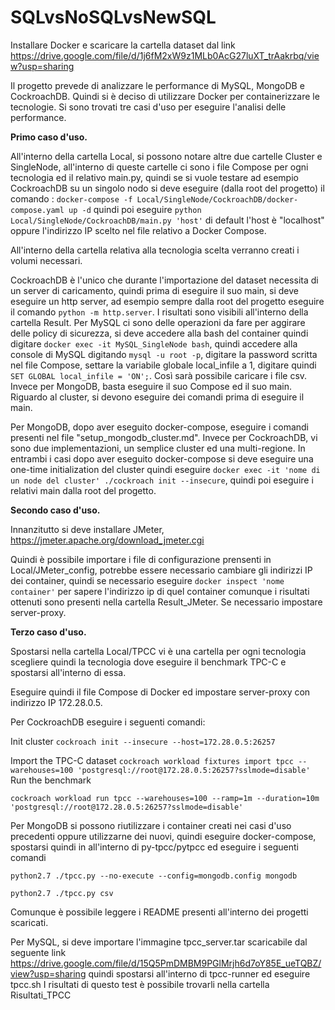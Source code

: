 # SQLvsNoSQLvsNewSQL

Installare Docker e scaricare la cartella dataset dal link https://drive.google.com/file/d/1j6fM2xW9z1MLb0AcG27luXT_trAakrbq/view?usp=sharing

Il progetto prevede di analizzare le performance di MySQL, MongoDB e CockroachDB. 
Quindi si è deciso di utilizzare Docker per containerizzare le tecnologie.
Si sono trovati tre casi d'uso per eseguire l'analisi delle performance.

**Primo caso d'uso.**

All'interno della cartella Local, si possono notare altre due cartelle Cluster e SingleNode, all'interno di queste cartelle 
ci sono i file Compose per ogni tecnologia ed il relativo main.py, quindi se si vuole testare ad esempio CockroachDB su un singolo nodo si
deve eseguire (dalla root del progetto) il comando : `docker-compose -f Local/SingleNode/CockroachDB/docker-compose.yaml up -d` quindi 
poi eseguire `python Local/SingleNode/CockroachDB/main.py 'host'` di default l'host è "localhost" oppure l'indirizzo IP scelto nel file relativo a Docker Compose.

All'interno della cartella relativa alla tecnologia scelta verranno creati i volumi necessari.

CockroachDB è l'unico che durante l'importazione del dataset necessita di un server di caricamento, quindi prima di eseguire 
il suo main, si deve eseguire un http server, ad esempio sempre dalla root del progetto eseguire il comando `python -m http.server`. 
I risultati sono visibili all'interno della cartella Result.
Per MySQL ci sono delle operazioni da fare per aggirare delle policy di sicurezza, si deve accedere alla bash del container quindi digitare `docker exec -it MySQL_SingleNode bash`, quindi accedere
alla console di MySQL digitando `mysql -u root -p`, digitare la password scritta nel file Compose, settare la variabile globale
local_infile a 1, digitare quindi `SET GLOBAL local_infile = 'ON';`. Così sarà possibile caricare i file csv.
Invece per MongoDB, basta eseguire il suo Compose ed il suo main.
Riguardo al cluster, si devono eseguire dei comandi prima di eseguire il main.

Per MongoDB, dopo aver eseguito docker-compose, eseguire i comandi presenti nel file "setup_mongodb_cluster.md".
Invece per CockroachDB, vi sono due implementazioni, un semplice cluster ed una multi-regione. In entrambi i casi
dopo aver eseguito docker-compose si deve eseguire una one-time initialization del cluster 
quindi eseguire `docker exec -it 'nome di un node del cluster' ./cockroach init --insecure`, quindi poi eseguire i relativi main
dalla root del progetto.

**Secondo caso d'uso.**

Innanzitutto si deve installare JMeter, https://jmeter.apache.org/download_jmeter.cgi

Quindi è possibile importare i file di configurazione prensenti in Local/JMeter_config, potrebbe essere necessario
cambiare gli indirizzi IP dei container, quindi se necessario eseguire `docker inspect 'nome container'` per sapere l'indirizzo ip di quel container comunque i risultati ottenuti sono presenti nella cartella Result_JMeter. Se necessario impostare server-proxy.

**Terzo caso d'uso.**

Spostarsi nella cartella Local/TPCC vi è una cartella per ogni tecnologia scegliere quindi la tecnologia dove eseguire 
il benchmark TPC-C e spostarsi all'interno di essa. 

Eseguire quindi il file Compose di Docker ed impostare server-proxy con indirizzo IP 172.28.0.5.

Per CockroachDB eseguire i seguenti comandi: 

Init cluster
`cockroach init --insecure --host=172.28.0.5:26257`

Import the TPC-C dataset
`cockroach workload fixtures import tpcc --warehouses=100 'postgresql://root@172.28.0.5:26257?sslmode=disable'`
Run the benchmark

`cockroach workload run tpcc --warehouses=100 --ramp=1m --duration=10m 'postgresql://root@172.28.0.5:26257?sslmode=disable'`

Per MongoDB si possono riutilizzare i container creati nei casi d'uso precedenti oppure utilizzarne dei nuovi, quindi 
eseguire docker-compose, spostarsi quindi in all'interno di py-tpcc/pytpcc ed eseguire i seguenti comandi

`python2.7 ./tpcc.py --no-execute --config=mongodb.config mongodb`

`python2.7 ./tpcc.py csv`

Comunque è possibile leggere i README presenti all'interno dei progetti scaricati.

Per MySQL, si deve importare l'immagine tpcc_server.tar scaricabile dal seguente link
https://drive.google.com/file/d/15Q5PmDMBM9PGlMrjh6d7oY85E_ueTQBZ/view?usp=sharing
quindi spostarsi all'interno di tpcc-runner ed eseguire tpcc.sh
I risultati di questo test è possibile trovarli nella cartella Risultati_TPCC
